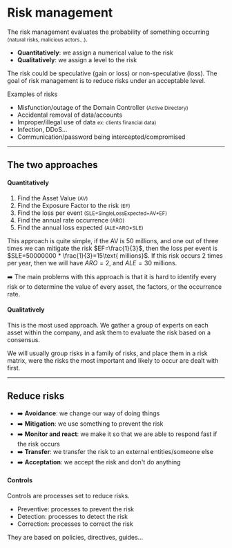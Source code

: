 # Risk management

<div class="row row-cols-md-2"><div>

The risk management evaluates the probability of something occurring <small>(natural risks, malicious actors...)</small>.

* **Quantitatively**: we assign a numerical value to the risk
* **Qualitatively**: we assign a level to the risk

The risk could be speculative (gain or loss) or non-speculative (loss). The goal of risk management is to reduce risks under an acceptable level.
</div><div>

Examples of risks

* Misfunction/outage of the Domain Controller <small>(Active Directory)</small>
* Accidental removal of data/accounts
* Improper/illegal use of data <small>ex: clients financial data)</small>
* Infection, DDoS...
* Communication/password being intercepted/compromised

</div></div>

<hr class="sep-both">

## The two approaches

<div class="row row-cols-md-2"><div>

#### Quantitatively

<p></p>

1. Find the Asset Value <small>(AV)</small>
2. Find the Exposure Factor to the risk <small>(EF)</small>
3. Find the loss per event <small>(SLE=SingleLossExpected=AV*EF)</small>
4. Find the annual rate occurrence <small>(ARO)</small>
5. Find the annual loss expected <small>(ALE=ARO*SLE)</small>

This approach is quite simple, if the AV is 50 millions, and one out of three times we can mitigate the risk $EF=\frac{1}{3}$, then the loss per event is $SLE=50000000 * \frac{1}{3}=15\text{ millions}$. If this risk occurs 2 times per year, then we will have $ARO=2$, and $ALE=30\text{ millions}$.
</div><div>

➡️ The main problems with this approach is that it is hard to identify every risk or to determine the value of every asset, the factors, or the occurrence rate.

#### Qualitatively

This is the most used approach. We gather a group of experts on each asset within the company, and ask them to evaluate the risk based on a consensus.

We will usually group risks in a family of risks, and place them in a risk matrix, were the risks the most important and likely to occur are dealt with first.
</div></div>

<hr class="sep-both">

## Reduce risks

<div class="row row-cols-md-2 mt-3"><div>

* ➡️ **Avoidance**: we change our way of doing things
* ➡️ **Mitigation**: we use something to prevent the risk
* ➡️ **Monitor and react**: we make it so that we are able to respond fast if the risk occurs
* ➡️ **Transfer**: we transfer the risk to an external entities/someone else
* ➡️ **Acceptation**: we accept the risk and don't do anything
</div><div>

#### Controls

Controls are processes set to reduce risks.

* Preventive: processes to prevent the risk
* Detection: processes to detect the risk
* Correction: processes to correct the risk

They are based on policies, directives, guides...
</div></div>